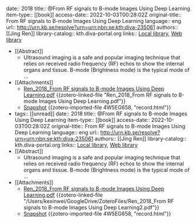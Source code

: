 date:: 2018
title:: @From RF signals to B-mode Images Using Deep Learning
item-type:: [[book]]
access-date:: 2022-10-03T00:28:02Z
original-title:: From RF signals to B-mode Images Using Deep Learning
language:: eng
url:: http://urn.kb.se/resolve?urn=urn:nbn:se:kth:diva-235061
authors:: [[Jing Ren]]
library-catalog:: kth.diva-portal.org
links:: [Local library](zotero://select/library/items/KNKD3LYB), [Web library](https://www.zotero.org/users/6786528/items/KNKD3LYB)

- [[Abstract]]
	- Ultrasound imaging is a safe and popular imaging technique that relies on received radio frequency (RF) echos to show the internal organs and tissue. B-mode (Brightness mode) is the typical mode of ...
- [[Attachments]]
	- [Ren_2018_From RF signals to B-mode Images Using Deep Learning.pdf](zotero://select/library/items/2TRAPEB3) {{zotero-linked-file "Ren_2018_From RF signals to B-mode Images Using Deep Learning.pdf"}}
	- [Snapshot](http://kth.diva-portal.org/smash/record.jsf?pid=diva2%3A1248405&dswid=5173) {{zotero-imported-file 4W5EG658, "record.html"}}
- tags:: [[unread]]
  date:: 2018
  title:: @From RF signals to B-mode Images Using Deep Learning
  item-type:: [[book]]
  access-date:: 2022-10-03T00:28:02Z
  original-title:: From RF signals to B-mode Images Using Deep Learning
  language:: eng
  url:: http://urn.kb.se/resolve?urn=urn:nbn:se:kth:diva-235061
  authors:: [[Jing Ren]]
  library-catalog:: kth.diva-portal.org
  links:: [Local library](zotero://select/library/items/KNKD3LYB), [Web library](https://www.zotero.org/users/6786528/items/KNKD3LYB)
- [[Abstract]]
	- Ultrasound imaging is a safe and popular imaging technique that relies on received radio frequency (RF) echos to show the internal organs and tissue. B-mode (Brightness mode) is the typical mode of ...
- [[Attachments]]
	- [Ren_2018_From RF signals to B-mode Images Using Deep Learning.pdf](zotero://select/library/items/C7BVBAQ6) {{zotero-linked-file "/Users/kexinwei/GoogleDrive/ZoteroFiles/Ren_2018_From RF signals to B-mode Images Using Deep Learning2.pdf"}}
	- [Snapshot](http://kth.diva-portal.org/smash/record.jsf?pid=diva2%3A1248405&dswid=5173) {{zotero-imported-file 4W5EG658, "record.html"}}